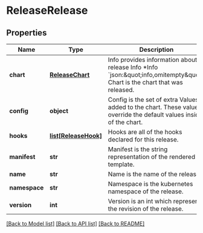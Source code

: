 # ReleaseRelease

## Properties
Name | Type | Description | Notes
------------ | ------------- | ------------- | -------------
**chart** | [**ReleaseChart**](ReleaseChart.md) | Info provides information about a release Info *Info &#x60;json:\&quot;info,omitempty\&quot;&#x60; Chart is the chart that was released. | [optional] 
**config** | **object** | Config is the set of extra Values added to the chart. These values override the default values inside of the chart. | [optional] 
**hooks** | [**list[ReleaseHook]**](ReleaseHook.md) | Hooks are all of the hooks declared for this release. | [optional] 
**manifest** | **str** | Manifest is the string representation of the rendered template. | [optional] 
**name** | **str** | Name is the name of the release | [optional] 
**namespace** | **str** | Namespace is the kubernetes namespace of the release. | [optional] 
**version** | **int** | Version is an int which represents the revision of the release. | [optional] 

[[Back to Model list]](../README.md#documentation-for-models) [[Back to API list]](../README.md#documentation-for-api-endpoints) [[Back to README]](../README.md)


